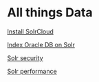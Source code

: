 # All things Data

 [Install SolrCloud](install-solr-cloud/README.md)
 
 [Index Oracle DB on Solr](index-oracle-db/README.md)
 
 [Solr security](security/README.md)
 
 [Solr performance](solr-performance/README.md)
